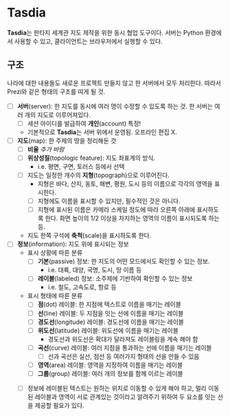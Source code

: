# Tasdia

**Tasdia**는 판타지 세계관 지도 제작을 위한 동시 협업 도구이다.
서버는 Python 환경에서 사용할 수 있고,
클라이언트는 브라우저에서 실행할 수 있다.

## 구조

나라에 대한 내용들도 새로운 프로젝트 만들지 않고 한 서버에서 모두 처리한다.
따라서 Prezi와 같은 형태의 구조를 띠게 될 것.

* [ ] **서버**(server): 한 지도를 동시에 여러 명이 수정할 수 있도록 하는 것.
  한 서버는 여러 개의 지도로 이루어져있다.
  * [ ] 세션 아이디를 발급하여 **개인**(account) 특정!
  * 기본적으로 **Tasdia**는 서버 위에서 운영됨. 오프라인 편집 X.
* [ ] **지도**(map): 한 주제의 땅을 정리해둔 것
  * [ ] **비율** *추가 바람*
  * [ ] **위상성질**(topologic feature): 지도 좌표계의 방식.
    * i.e. 평면, 구면, 토러스 등에서 선택
  * [ ] 지도는 일정한 개수의 **지형**(topograph)으로 이루어진다.
    * 지형은 바다, 산지, 동토, 해변, 평원, 도시 등의 이름으로
      각각의 영역을 표시한다.
    * [ ] 지형에도 이름을 표시할 수 있지만, 필수적인 것은 아니다.
    * [ ] 지형에 표시된 이름은 카메라 스케일 정도에 따라
      오른쪽 아래에 표시하도록 한다.
      화면 높이의 1/2 이상을 차지하는 영역의 이름이 표시되도록 하는 등.
  * 지도 한쪽 구석에 **축척**(scale)을 표시하도록 한다.
* [ ] **정보**(information): 지도 위에 표시되는 정보
  * 표시 상황에 따른 분류
    * [ ] **기본**(passive) 정보: 한 지도의
      어떤 모드에서도 확인할 수 있는 정보.
      * i.e. 대륙, 대양, 국명, 도시, 땅 이름 등
    * [ ] **레이블**(labeled) 정보: 소주제에 기반하여 확인할 수 있는 정보
      * i.e. 철도, 고속도로, 항로 등
  * 표시 형태에 따른 분류
    * [ ] **점**(dot) 레이블: 한 지점에 텍스트로 이름을 매기는 레이블
    * [ ] **선**(line) 레이블: 두 지점을 잇는 선에 이름을 매기는 레이블
    * [ ] **경도선**(longitude) 레이블: 경도선에 이름을 매기는 레이블
    * [ ] **위도선**(latitude) 레이블: 위도선에 이름을 매기는 레이블
      * 경도선과 위도선은 확대가 달라져도 레이블링을 계속 해야 함
    * [ ] **곡선**(curve) 레이블: 여러 지점을 통과하는 선에
      이름을 매기는 레이블
      * [ ] 선과 곡선은 실선, 점선 등 여러가지 형태의 선을 만들 수 있음
    * [ ] **영역**(area) 레이블: 영역을 지정하여 이름을 매기는 레이블
    * [ ] **그룹**(group) 레이블: 여러 개의 정보를 함께 이르는 레이블
  * [ ] 정보에 레이블된 텍스트는 원하는 위치로 이동할 수 있게 해야 하고,
    멀리 이동된 레이블과 영역이 서로 관계있는 것이라고 알려주기 위하여
    두 요소를 잇는 선을 제공할 필요가 있다.

